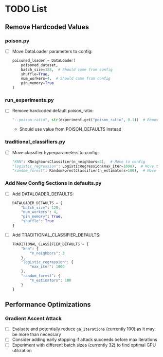 # TODO List

## Remove Hardcoded Values

### poison.py
- [ ] Move DataLoader parameters to config:
  ```python
  poisoned_loader = DataLoader(
      poisoned_dataset,
      batch_size=128,  # Should come from config
      shuffle=True,
      num_workers=4,  # Should come from config
      pin_memory=True
  )
  ```

### run_experiments.py
- [ ] Remove hardcoded default poison_ratio:
  ```python
  "--poison-ratio", str(experiment.get("poison_ratio", 0.1))  # Remove hardcoded 0.1
  ```
  - Should use value from POISON_DEFAULTS instead

### traditional_classifiers.py
- [ ] Move classifier hyperparameters to config:
  ```python
  "KNN": KNeighborsClassifier(n_neighbors=3),  # Move to config
  "logistic_regression": LogisticRegression(max_iter=1000),  # Move to config
  "random_forest": RandomForestClassifier(n_estimators=100),  # Move to config
  ```

### Add New Config Sections in defaults.py
- [ ] Add DATALOADER_DEFAULTS:
  ```python
  DATALOADER_DEFAULTS = {
      "batch_size": 128,
      "num_workers": 4,
      "pin_memory": True,
      "shuffle": True
  }
  ```

- [ ] Add TRADITIONAL_CLASSIFIER_DEFAULTS:
  ```python
  TRADITIONAL_CLASSIFIER_DEFAULTS = {
      "knn": {
          "n_neighbors": 3
      },
      "logistic_regression": {
          "max_iter": 1000
      },
      "random_forest": {
          "n_estimators": 100
      }
  }
  ```

## Performance Optimizations

### Gradient Ascent Attack
- [ ] Evaluate and potentially reduce `ga_iterations` (currently 100) as it may be more than necessary
- [ ] Consider adding early stopping if attack succeeds before max iterations
- [ ] Experiment with different batch sizes (currently 32) to find optimal GPU utilization
